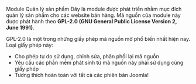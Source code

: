 Module Quản lý sản phẩm
Đây là module được phát triển nhằm mục đích quản lý sản phẩm cho các website bán hàng.
Mã nguồn của module này được phát hành theo **GPL-2.0 (GNU General Public License Version 2, June 1991)**.

GPL-2.0 là một trong những giấy phép mã nguồn mở phổ biến nhất hiện nay. Loại giấy phép này:
- Cho phép tự do sử dụng, chỉnh sửa, phân phối lại mã nguồn
- Yêu cầu các phần mềm phát sinh từ mã nguồn này phải sử dụng cùng giấy phép
- Tương thích hoàn toàn với tất cả các phiên bản Joomla!
